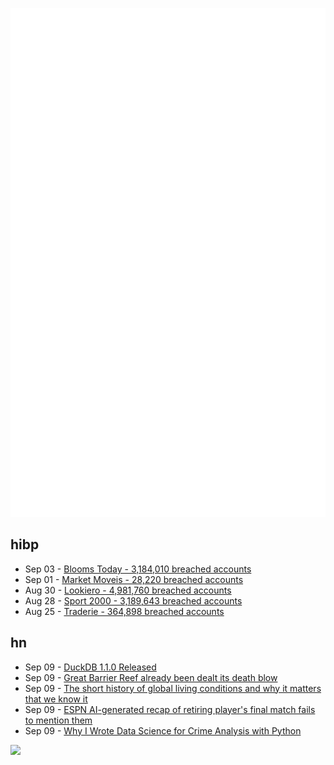 ![Metrics](https://raw.githubusercontent.com/phixion/phixion/master/metrics.svg)

## hibp

<!--
for https://github.com/phixion/phixion/blob/main/.github/workflows/feeds.yml
-->
<!--START_SECTION:haveibeenpwnd-->
- Sep 03 - [Blooms Today - 3,184,010 breached accounts](https://haveibeenpwned.com/PwnedWebsites#BloomsToday)
- Sep 01 - [Market Moveis - 28,220 breached accounts](https://haveibeenpwned.com/PwnedWebsites#MarketMoveis)
- Aug 30 - [Lookiero - 4,981,760 breached accounts](https://haveibeenpwned.com/PwnedWebsites#Lookiero)
- Aug 28 - [Sport 2000 - 3,189,643 breached accounts](https://haveibeenpwned.com/PwnedWebsites#Sport2000)
- Aug 25 - [Traderie - 364,898 breached accounts](https://haveibeenpwned.com/PwnedWebsites#Traderie)
<!--END_SECTION:haveibeenpwnd-->

## hn

<!--
for https://github.com/phixion/phixion/blob/main/.github/workflows/feeds.yml
-->
<!--START_SECTION:hn-->
- Sep 09 - [DuckDB 1.1.0 Released](https://duckdb.org/2024/09/09/announcing-duckdb-110.html)
- Sep 09 - [Great Barrier Reef already been dealt its death blow](https://www.rnz.co.nz/news/national/527469/great-barrier-reef-already-been-dealt-its-death-blow-scientist)
- Sep 09 - [The short history of global living conditions and why it matters that we know it](https://ourworldindata.org/a-history-of-global-living-conditions)
- Sep 09 - [ESPN AI-generated recap of retiring player's final match fails to mention them](https://awfulannouncing.com/espn/alex-morgan-ai-generated-recap-mention.html)
- Sep 09 - [Why I Wrote Data Science for Crime Analysis with Python](https://crimede-coder.com/blogposts/2023/EarlyReleasePython)
<!--END_SECTION:hn-->

<!--
for https://yhype.me
-->
![](https://hit.yhype.me/github/profile?user_id=13013670)
